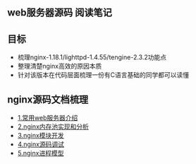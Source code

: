 ## web服务器源码 阅读笔记

## 目标

- 梳理nginx-1.18.1/lighttpd-1.4.55/tengine-2.3.2功能点
- 整理清楚nginx高效的原因本质
- 针对该版本在代码层面梳理一份有C语言基础的同学都可以读懂

## nginx源码文档梳理
- [1.常用web服务器介绍](./document/nginx-1.18.0/常用web服务器介绍.md)
- [2.nginx内存池实现和分析](./document/nginx-1.18.0/nginx内存池实现和分析.md)
- [3.nginx模块开发](./document/nginx-1.18.0/nginx模块开发.md)
- [4.nginx源码调试](./document/nginx-1.18.0/nginx源码调试.md)
- [5.nginx进程模型](./document/nginx-1.18.0/nginx进程模型.md)
